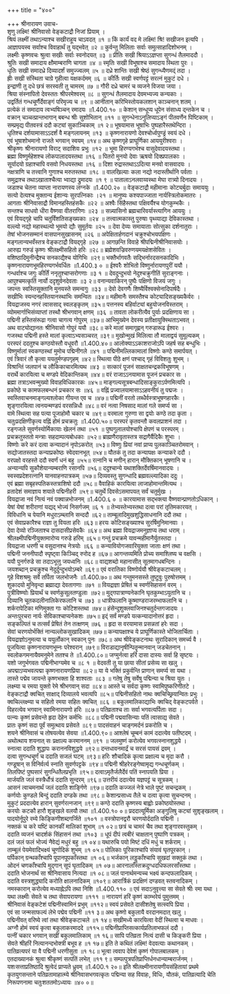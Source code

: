 +++
title = "४००"

+++
श्रीनारायण उवाच-  
शृणु लक्ष्मि! श्रीनिवासो वेङ्कटाद्रौ निजां प्रियाम् ।  
श्रियं लक्ष्मीं तथाऽन्याश्च सखीराहूय चाऽवदत् ॥१ ॥
किं कार्यं वद मे लक्ष्मि! श्रि! सखीजन इत्यपि ।  
आज्ञापयस्व सर्वाश्च विवाहार्थं तु यद्भवेत् ॥२ ॥
कुर्वन्तु मिलिताः सर्वाः समुत्साहादिशोभनम् ।  
लक्ष्मीः कृष्णवचः श्रुत्वा सखीः सर्वाः स्वनोदयत् ॥३ ॥
प्रीतिः सखी श्रियाऽऽज्ञप्ता सुगन्धं तैलमाददौ ।  
श्रुतिः सखी समादाय क्षौमाम्बराणि चागता ॥४ ॥
स्मृतिः सखी विभूषाश्च समादाय स्थिता पुरः ।  
धृतिः सखी समादध्रे दिव्यादर्शं समुज्ज्वलम् ॥५ ॥
दध्रे शान्तिः सखी श्रेष्ठं सुगन्ध्यैणमद्ं तदा ।  
ह्रीः सखी संस्थिता चाग्रे गृहीत्वा यक्षकर्दमम् ॥६ ॥
कीर्तिः सखी स्वर्णपट्टं सरत्नं मुकुटं दधे ।  
इन्द्राणी तु दधे छत्रं सरस्वती तु चामरम् ॥७ ॥
गौरी दध्रे चामरं च व्यजने विजया जया ।  
श्रिया संस्नापितो देवस्ततः श्रीपरमेश्वरम् ॥८ ॥
सुगन्धं तैलमादाय देवमभ्यज्य कन्यकाः ।  
उद्वर्तितं गन्धचूर्णैर्देवाङ्गं परिमृज्य च ॥९ ॥
आनीतान् करिभिस्तोयकलशान् काञ्चनान् शतम् ।  
प्रत्येकं तं समादाय त्वभ्यषिञ्चन् रमादयः ॥1.400.१० ॥
केशान् सन्धूप्य धूपेन संसाध्य द्न्तकेन च ।  
वक्रान् चञ्चत्प्रान्तभागान् बबन्ध श्रीः सुशोभितान् ॥११ ॥
सुगन्धेनाऽनुलिप्याऽङ्गं पीतवर्णेन पिष्टिकाम् ।  
सम्प्रमृद्य पीतवस्त्रं ददौ कट्यां सुकाञ्चिकाम् ॥१ २॥
भूषयामास भूषाभिः पुष्पहारैस्तथेन्दिरा ।  
धृतिश्च दर्शयामासाऽऽदर्शं वै मङ्गलायनम् ॥१३ ॥
कृष्णनारायणो देवश्चोर्ध्वपुण्ड्रं स्वयं दधे ।  
एवं भूषाशोभमानो राजते भगवान् स्वयम् ॥१४॥
अथ कृष्णगृहे प्राघूर्णिका आययुरीश्वराः ।  
श्रीकृष्णः श्रीनारायणो विराट् सदाशिवः प्रभुः ॥१२ ॥
भूमा हिरण्यगर्भश्च वासुदेवादयस्तथा ।  
ब्रह्मा विष्णुर्महेशश्च लोकपालादयस्तथा ॥१६ ॥
पितरो मुनयो देवाः ऋषयो दिक्प्रपालकाः ।  
सूर्यादयो ग्रहाश्चापि वसवो निधयस्तथा ॥१६ ॥
दिशा रुद्रास्तथाऽऽदित्या मनवो वासवादयः ।  
नक्षत्राणि च तत्त्वानि गुणाश्च मरुतस्तथा ॥१८ ॥
वालखिल्याः कला नद्यो नदास्तीर्थानि पर्वताः ।  
समुद्राश्च तथाऽखाताश्चैत्या भ्वाद्या द्रुमादयः ॥१ ९ ॥
पातालाऽनलवाय्वस्था मेघा रात्र्यो दिनादयः ।  
जडाश्च चेतना व्याप्ता नारायणस्य लग्नके ॥1.400.२० ॥
वेङ्कटाद्रौ महीमानाः कोट्यर्बुदाः समाययुः ।  
सत्यो देत्यश्च मुक्तान्य ईशान्यः सुरपत्निकाः ।२१ ॥
मानुष्यः कश्यपाज्जाता नार्यस्त्रिलोकमातरः ।  
आगताः श्रीनिवासाद्रौ विमानहस्तिहंसकैः ॥२२ ॥
अश्वैः सिंहैस्तथा पक्षिवर्यैश्च योगकुम्भकैः ।  
सन्तश्च साधवो धीरा वैष्णवा वीतरागिणः ॥२३ ॥
सन्न्यासिनो ब्रह्मचारिवर्यास्त्यागिन आययुः ।  
एवं वियद्गृहे चापि चतुर्विंशतिसङ्ख्यकाः ॥२४ ॥
तत्त्वात्मकास्तु पुरुषाः पृथ्व्याद्या देविकास्तथा ।  
वल्ल्यो नद्यो महास्थल्यो भूमयो द्यौः सुमूर्तयः ॥२५ ॥
देवा देव्यः समायाताः सोत्सुका दर्शनातुराः ।  
तेषां भोजनसम्मानं वासपानसुखासनम् ॥२६ ॥
अपेक्षितार्हणदानं चक्रुश्चोभयपक्षिणः ।  
मङ्गलान्यभवँस्तत्र वेङ्कटाद्रौ वियद्गृहे ॥२७ ॥
आगछन्ति विवाहे श्रीपद्मिनीश्रीनिवासयोः ।  
आरुह्य गरुडं कृष्णः श्रीलक्ष्मीसहितो हरिः ॥२८॥
ब्रह्मेशवज्रिवरुणयमयक्षेशसेवितः ।  
वशिष्ठादिमुनीन्द्रैश्च सनकाद्यैश्च योगिभिः ॥२९॥
भक्तैर्भागवतैः सद्भिर्नारदसनकादिभिः ।  
कृष्णनारायणभूमहिरण्यगर्भवर्धितः ॥1.400.३ ० ॥
ईश्वरैः शोभितो विष्णुर्नारायणपुरीं ययौ ।  
गन्धर्वाश्च जगुः कीर्तिं ननृतुश्चाप्सरोगणाः ॥३ १ ॥
देवदुन्दुभयो नेदुश्चक्रुगीतिं सुराङ्गनाः ।  
आपुश्चमत्कृतिं नार्यो ददृशुर्वनदेवताः ॥३ २॥
वनान्यवाकिरन् पुष्पैः पक्षिणो विजयं जगुः ।  
जपन्तः स्वस्तिसूक्तानि मुनयस्ते समन्वगुः ॥३३ ॥
देवो देवगणैः शिष्यैर्विश्वक्सेनादिपार्षदैः ।  
सखीभिः स्यन्दनहस्तियानस्थाभिः समन्वितः ॥३४॥
महीमानैः समस्तैश्च कोट्यादिसङ्ख्यकैर्वरः ।  
वियद्राजस्य नगरं त्वाससाद् स्वलङ्कृतम् ॥३५॥
पत्तनस्य बहिर्वाट्यां बहुयोजनविस्तराम् ।  
व्योममार्गाभिसंव्याप्तां तस्थौ श्रीभगवान् क्षणम् ॥३६ ॥
तावता लोकरीत्यैव पुर्याः प्रदक्षिणाय सा ।  
पद्मिनी हस्तिसंरूढा गत्वा चागत्य गोपुरम् ॥३७॥
आभिमुख्येन देवस्य प्रतीक्षायुक्स्थिताऽभवत् ।  
अथ वाट्योद्यानतः श्रीनिवासो गोपुरं ययौ ॥३८॥
करे मालां समागृह्णन् गरुडारूढ ईश्वरः ।  
गजस्था पद्मिनी हस्ते मालां कृत्वाऽभ्यसञ्चरत् ॥३९॥
मुखोन्मुखं मिलित्वा तौ मालाद्वयं सुमूल्यकम् ।  
परस्परं ददतुश्च कण्ठयोस्तौ वधूवरौ ॥1.400.४०॥
आलोक्याऽऽकाशराजोऽपि जहर्ष सह बन्धुभिः ।  
विष्णुर्मालां स्वकण्ठस्थां मुमोच पद्मिनीगले ॥४१ ॥
पद्मिनीमल्लिकामालां विष्णोः कण्ठे समार्पयत् ।  
एवं त्रिवारं तौ कृत्वा ययतुर्मण्डपगृहम् ॥४२॥
स्थित्वा पीठे क्षणं पश्चाद् गृहं विविशतुः शुभम् ।  
विश्रान्तिं जलपानं च लौकिकाचारमित्यथ ॥४३ ॥
सत्कारं पूजनं साक्षतचन्द्रकविभूषणम् ।  
वरार्थे कारयित्वा च मण्डपे वेदिकान्तिकम् ॥४४॥
वरं राजाऽऽनयामास पूजनं प्रचकार सः ।  
ब्रह्मा तत्राऽभवन्मुख्यो विवाहविधिकारकः ॥४५॥
माङ्गल्यसूत्रबन्धादिसाङ्कुराऽर्पणमित्यपि ।  
प्रकोष्ठे च कामफलबन्धनं प्रचकार सः ॥४६ ॥
वह्निं प्रज्वालयामासाऽऽहवनीयं तु पद्मजः ।  
स्वस्तिवाचनमाङ्गल्यश्लोका गीयन्त एव च ॥४७॥
पद्मिनीं वरतो लब्धैर्वस्त्राभूषणहारकैः ।  
शृङ्गारयित्वा त्वनयन्मण्डपं वरसन्निधौ ॥४८॥
वरं नत्वा निषसाद मालां गले समर्प्य सा ।  
वामे स्थित्वा सह पत्या पूजाहोमौ चकार च ॥४९॥
वरमाला गुरुणा सा द्वयोः कण्ठे तदा कृता ।  
चतुःप्रदक्षिणीकृत्य वह्निं होमं प्रचक्रतुः ॥1.400.५०॥
परस्परं कृतवन्तौ कवलप्राशनं तदा ।  
रङ्गजले सुवर्णस्योर्मिकायाः खेलनं तथा ॥५१ ॥
पुष्पगुलालयोश्चापि क्षेपणं च परस्परम् ।  
प्रचक्रतुस्ततो मन्त्राः सहदाम्पत्यबोधकाः ॥५२॥
ब्राह्मणैरावृतास्तत्र सद्रागैर्वैदिकैः शुभाः ।  
विष्णोः करे करं दत्वा कन्यादानं नृपोऽकरोत् ॥५३॥
विष्णुः प्रियां नवां प्राप्य पुलकाञ्चितरोमवान् ।  
सद्योजातस्तदा कन्याप्रकोष्ठः स्वेदवानभूत् ॥५४॥
यौतकं तु तदा कन्यापक्षः कन्याकरे ददौ ।  
वरपक्षो वरहस्ते ददौ स्वर्णं धनं बहु ॥५५॥
रत्नानि च मणीन् हारान् मौक्तिकान् भूषणानि च ।  
अन्यान्यपि सुकौशेयान्यम्बराणि रसानपि ॥५६॥
ददुश्चान्ये यथाशक्तिर्देवर्षिमानवादयः ।  
स्वस्वप्रदेशरत्नानि यानवाहनपात्रकम् ॥५७॥
दिव्यवस्तु सुगन्धादि ब्रह्मवल्ल्यादिका ददुः ।  
एवं ब्रह्मा सबृहस्पतिकस्तत्राशिषो ददौ ॥५८॥
वैवाहिकं कारयित्वा लाजाहोमान्तमित्यथ ।  
व्रतादेशं समाज्ञाय शयाते पद्मिनीहरी ॥५९॥
चतुर्थे दिवसेऽसमापयत् सर्वं चतुर्मुखः ।  
वियद्राजा नवं नित्यं नवं पक्वान्नभोजनम् ॥1.400.६ ० ॥
कारयामास सद्भक्त्या वैष्णवान्प्राणतोऽधिकान् ।  
येषां येषां शरीराणां यद्यद् भोज्यं निसर्गजम् ॥६ १ ॥
तेभ्यस्तेभ्यस्तथा दत्वा परां तृतिमकारयत् ।  
विविधानि च पेयानि मधुराऽम्ब्लानि सन्ददौ ॥६२॥
ताम्बूलादिमुखशुद्धिसाधनानि ददौ तथा ।  
एवं सेवाप्रकारैश्च राज्ञा तु वियता हरिः ॥६३॥
हरयः कोटिसङ्ख्याश्च सुरर्षिमुनिमानवाः ।  
देवा देव्यो रञ्जिताश्च दासदासीप्रसेवकैः ॥६४॥
अथ ब्रह्मा वियद्राजमनुज्ञाप्य तथा धराम् ।  
श्रीलक्ष्मीपद्मिनीयुक्तमारोप्य गरुडे हरिम् ॥६५॥
गन्तुं प्रचक्रमे यावन्महीमानैर्युतस्तदा ।  
वियद्राजा धरणी च वसुदानश्च नेत्रयोः ॥६६ ॥
कन्यावियोगजवारियुक्ता जाताः क्षणं तथा ।  
पद्मिनी जननीपादौ स्पृष्ट्वा किञ्चिद् रुरोद ह ॥६७॥
आगन्तव्यमिति प्रोच्य समाश्लिष्य च वक्षसि ।  
ययौ पुनर्गरुडे सा तदाऽभूत्तु जयध्वनिः ॥६८॥
वाद्यशब्दो महानासीत् सूतमागधबन्दिनः ।  
जयशब्दान् प्रचक्रुश्च नेदुर्दुन्दुभयोऽम्बरे ॥६९॥
एवं वरातिका विष्णोर्ययौ श्रीवेङ्कटाचलम् ।  
गृहे विशश्रमुः सर्वे तर्पिता जलभोजनैः ॥1.400.७०॥
अथ गन्तुमनसस्ते तुष्टुवुः पुरुषोत्तमम् ।  
शुकादयो मुनिवृन्दा ब्रह्माद्या देवतागणाः ॥७१ ॥
वियद्राज्ञा प्रेषितं च स्वर्णसिहासनं वरम् ।  
पुत्रीविष्ण्वोः प्रियार्थं च स्वर्णकुसूलतण्डुलाः ॥७२॥
मुद्गपात्राण्यनेकानि घृतकुम्भाऽयुतानि च ।  
दिव्यानि चूतकदलीनालिकेरफलानि च ॥७३ ॥
धात्रीफलानि कूष्माण्डराजरम्भाफलानि च ।  
शर्करापेटिका मणिमुक्ता गाः कोटिशस्तथा ॥७४॥
हंसेन्दुशुक्लवाजिनश्चतुर्दन्तगजादयः ।  
अन्तःपुरचरा नार्यः सेविकाश्चाप्यनेकशः ॥७५॥
इद्ं सर्वं मण्डपे यत्कन्यादानोत्तरं हृदा ।  
सङ्कल्पितं च तत्सर्वं प्रेषितं तेन तत्क्षणम् ॥७६ ॥
हृदा स वरयामास प्रसन्नतां हरेः सदा ।  
सेवां चरणयोर्भक्तिं नान्यल्लोकसुखादिकम् ॥७७॥
कन्यापक्षाश्च ये प्राघूर्णिकास्ते भोजितार्चिताः ।  
वियद्राज्ञोऽनुमत्या च ययुर्लोकान् स्वकान् पुनः ॥७८॥
अथ श्रीवेङ्कटनाथः सुरादिकान् समर्च्य वै ।  
पूजयित्वा कृष्णनारायणभूम्नः परेश्वरान् ॥७९॥
विराडाद्यानृषीन्पितॄन्मानवान् जडचेतनान् ।  
स्वलोकगमनायैवमनुमेने ततश्च ते ॥1.400.८०॥
जग्मुर्नत्वा हरिं दासा दास्यः सर्वा हि सृष्टयः ।  
यशो जगुर्भगवतः पद्मिनीभाग्यमेव च ॥८ १ ॥
वेदवती तु या छाया सीतां प्रसेव्य सा खलु ।  
अपद्माऽप्यभवत्पद्मा कृष्णनारायणप्रिया ॥८२॥
या ये भक्तिं प्रकुर्वन्ति प्राणान् समर्प्य सा यथा ।  
तास्ते पद्मेव जायन्ते कृष्णभक्ता हि शाश्वताः ॥८३ ॥
गतेषु तेषु सर्वेषु पद्मिन्या च श्रिया युतः ।  
लक्ष्म्या च रमया युक्तो रेमे श्रीभगवान् सदा ॥८४॥
आस्ते च सर्वदा कृष्णः स्वामिपुष्करिणीतटे ।  
वेङ्कटाद्रौ क्वचित् साक्षाद् दिव्यालये भवत्यपि ॥८५॥
पद्मिनीसहितो नाथः क्वचिच्छ्रियान्वितः प्रभुः ।  
क्वचिल्लक्ष्म्या च सहितो रमया सहितः क्वचित् ॥८६ ॥
बकुलमालिकाद्याभिः क्वचिद् वेङ्कटपर्वते ।  
विहरत्येव भगवान् स्वामिनारायणो हरिः ॥८७॥
पतिव्रताश्च ताः सर्वा भगवत्यर्पिताः सदा ।  
पत्न्यः कृष्णं प्रसेवन्ते हृदा देहेन कर्मभिः ॥८८॥
पद्मिनी पद्मवासिन्याः पतिं त्वासाद्य सेवते ।  
प्रातः कृष्णं सदा पूर्वं समुत्थाय प्रसेवते ॥८९॥
पादसंवाहनं चाङ्गमर्दनं प्रकरोति च ।  
शयने श्रीनिवासं च तोषयत्येव सेवया ॥1.400.९०॥
आश्लेषं चूम्बनं कामं ददात्येव पतीष्टदम् ।  
अथोत्थाय शयनात् सः प्रक्षाल्य करमाननम् ॥९१ ॥
जलमुष्णं करोत्येव भगवत्स्नानशुद्धये ।  
स्नात्वा ददाति शुद्धापः कराननविशुद्धये ॥९२॥
दन्तधावनमार्द्रं च सरसं पायसं द्रवम् ।  
दत्वा सुगन्धचूर्णं च ददाति सजलं घटम् ॥९३॥
हरिः शौचादिकं कृत्वा प्रक्षाल्य च मृदा करौ ।  
गण्डूषान् स विनिर्वर्त्य स्नाति सुवर्णपट्टके ॥९४॥
पद्मिनी श्रीहरेरङ्गेष्वामृद्य गन्धचूर्णकम् ।  
तिलपिष्टं पुष्पसारं सुगन्धितैलप्रभृति ॥९५॥
दत्वाऽमृतैर्जलैर्देवं पतिं स्नापयति प्रिया ।  
मार्जयति जलं वस्त्रैर्धौत्रं ददाति सुन्दरम् ॥९६॥
उत्तरीयं ददात्येव यज्ञपट्टं च सूत्रकम् ।  
आसनं त्वाचमनार्थं जलं ददाति शार्ङ्गिणे ॥९७॥
ददाति कज्जलं नेत्रे भाले पुष्टं सचन्द्रकम् ।  
कर्णयोः कुण्डले बिन्दुं ददाति दण्डके तथा ॥९८॥
केशान्प्रसाध्य तैले च दत्वा कृत्वा सुचन्दनम् ।  
मुकुटं प्रददात्येव हारान् सुवर्णरत्नजान् ॥९९॥
कण्ठे ददाति कृष्णस्य बाह्वोः प्रकोष्ठयोस्तथा ।  
करयोः कटकौ हारौ शृङ्खले वलयौ तथा ॥1.400.१० ०॥
प्रददात्यूर्मिका अङ्गुलिषु कट्यां सुशृङ्खलाम् ।  
पादयोर्नूपुरे रम्ये किङ्किणीशब्दगर्जिते ॥१०१ ॥
वस्त्रोपानद्वरौ चरणयोर्ददाति पद्मिनी ।  
नक्तकं च करे यष्टिं कानकीं मालिकां शुभाम् ॥१ ०२॥
छत्रं च चामरं चैव तथा शृङ्गारवस्तुकम् ।  
ददाति व्यजनं चादर्शकं सिंहासनं तथा ॥१०३ ॥
धूपं दीपं त्वबीरं चाक्षतान् पुष्पाणि पत्रकम् ।  
दलं जलं फलं भोज्यं नैवेद्यं मधुरं बहु ॥१ ०४॥
यथारुचि पयो मिष्टं दधिं मधुं च शर्कराम् ।  
ताम्बूलं पेयमेवादिभक्ष्यं चूर्णादिकं शुभम् ॥१ ०५॥
पोलिकाः पूरिकाश्चापि संयावं घृतपूरकान् ।  
पर्पिकान् ग्रन्थकाँश्चापि पूपानपूपकाँस्तथा ॥१ ०६॥
भर्जकान् लड्डुकाँश्चापि सुखदां सक्तुकं तथा ।  
ओदनं चणकाँश्चापि मुद्गान् सूपं घृतादिकम् ॥१ ०७॥
आरनालाँस्तक्रदुग्धदधिफलरसाँस्तथा ।  
ददाति भोजनार्थं सा श्रीनिवासाय नित्यदा ॥१ ०८॥
जलं पानार्थमन्यच्च भक्ष्यं कन्दफलादिकम् ।  
ददाति वस्त्रशुद्ध्यादि करोति क्षालनादिकम् ॥१०९॥
आरार्त्रिकं प्रदक्षिणं दण्डवत् स्तवनादिकम् ।  
नमस्कारान् करोत्येव मध्याह्नेऽपि तथा निशि ॥1.400.११० ॥
एवं सदाऽनुवृत्त्या सा सेवते श्रीः रमा यथा ।  
यथा लक्ष्मीः सेवते च तथा सेवापरायणा ॥१११ ॥
नारायणं हरिं कृष्णं काम्भरेयं पुमुत्तमम् ।  
श्रीनिवासं वेङ्कटेशं पद्मिनीस्वामिनं प्रभुम् ॥११२॥
स्वयं प्रसेवते दासीशतेषु सत्स्वपि प्रिया ।  
एवं सा जन्मसाफल्यं लेभे पद्मेव पद्मिनी ॥११ ३॥
अथ कृष्णो बकुलायै वरदानमदात् खलु ।  
पद्मिनीवत् वरिष्ये त्वां तथा श्रीवेङ्कटाचले ॥१ १४॥
सखीमध्ये कारयित्वा वेदीं स्थित्वा च माधवः ।  
अग्नौ होमं स्वयं कृत्वा बकुलाकरमाददे ॥११५॥
पद्मिनीप्राप्तिसत्कार्यप्रतिलाभफलं ददौ ।  
पत्नीं चकार भगवान् सखीं बकुलमालिकाम् ॥१ १६॥
सापि पतिव्रता नित्यं दासी च किङ्करी प्रिया ।  
सेवते श्रीहरिं नित्यानन्दभोक्त्री बभूव ह ॥१ १७॥
इति ते कथितं लक्ष्मि! वेदवत्याः कथानकम् ।  
पातिव्रत्यपरं या वै पद्मिनी धरणीसुता ॥१ १८॥
भूत्वा त्ववाप देवेशं कृष्णं गोपालबालकम् ।  
एतदाख्यानकं श्रुत्वा श्रीकृष्णं सत्पतिं लभेत् ॥११ ९॥
सम्पत्पुत्रपतिप्राप्तिर्धनधान्याम्बरार्जनम् ।  
यशःसत्ताप्रतिष्ठादि श्रुत्वेदं प्राप्यते ध्रुवम् ॥1.400.१ २०॥
इति श्रीलक्ष्मीनारायणीयसंहितायां प्रथमे कृतयुगसन्ताने पतिव्रतामाहात्म्ये श्रीनिवासभगवत्कृतः पद्मिन्या सह विवाहः, विधिः, यौतकं, पातिव्रत्यादि चेति निरूपणनामा चतुःशततमोऽध्यायः ॥४० ०॥
    

